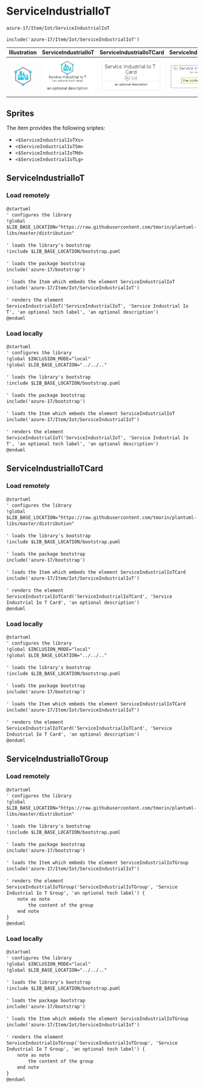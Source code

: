 # ServiceIndustrialIoT


```text
azure-17/Item/Iot/ServiceIndustrialIoT
```

```text
include('azure-17/Item/Iot/ServiceIndustrialIoT')
```



| Illustration | ServiceIndustrialIoT | ServiceIndustrialIoTCard | ServiceIndustrialIoTGroup |
| :---: | :---: | :---: | :---: |
| ![illustration for Illustration](../../../azure-17/Item/Iot/ServiceIndustrialIoT.png) | ![illustration for ServiceIndustrialIoT](../../../azure-17/Item/Iot/ServiceIndustrialIoT.Local.png) | ![illustration for ServiceIndustrialIoTCard](../../../azure-17/Item/Iot/ServiceIndustrialIoTCard.Local.png) | ![illustration for ServiceIndustrialIoTGroup](../../../azure-17/Item/Iot/ServiceIndustrialIoTGroup.Local.png) |



## Sprites
The item provides the following sriptes:

- `<$ServiceIndustrialIoTXs>`
- `<$ServiceIndustrialIoTSm>`
- `<$ServiceIndustrialIoTMd>`
- `<$ServiceIndustrialIoTLg>`





## ServiceIndustrialIoT

### Load remotely
```plantuml
@startuml
' configures the library
!global $LIB_BASE_LOCATION="https://raw.githubusercontent.com/tmorin/plantuml-libs/master/distribution"

' loads the library's bootstrap
!include $LIB_BASE_LOCATION/bootstrap.puml

' loads the package bootstrap
include('azure-17/bootstrap')

' loads the Item which embeds the element ServiceIndustrialIoT
include('azure-17/Item/Iot/ServiceIndustrialIoT')

' renders the element
ServiceIndustrialIoT('ServiceIndustrialIoT', 'Service Industrial Io T', 'an optional tech label', 'an optional description')
@enduml
```

### Load locally
```plantuml
@startuml
' configures the library
!global $INCLUSION_MODE="local"
!global $LIB_BASE_LOCATION="../../.."

' loads the library's bootstrap
!include $LIB_BASE_LOCATION/bootstrap.puml

' loads the package bootstrap
include('azure-17/bootstrap')

' loads the Item which embeds the element ServiceIndustrialIoT
include('azure-17/Item/Iot/ServiceIndustrialIoT')

' renders the element
ServiceIndustrialIoT('ServiceIndustrialIoT', 'Service Industrial Io T', 'an optional tech label', 'an optional description')
@enduml
```

## ServiceIndustrialIoTCard

### Load remotely
```plantuml
@startuml
' configures the library
!global $LIB_BASE_LOCATION="https://raw.githubusercontent.com/tmorin/plantuml-libs/master/distribution"

' loads the library's bootstrap
!include $LIB_BASE_LOCATION/bootstrap.puml

' loads the package bootstrap
include('azure-17/bootstrap')

' loads the Item which embeds the element ServiceIndustrialIoTCard
include('azure-17/Item/Iot/ServiceIndustrialIoT')

' renders the element
ServiceIndustrialIoTCard('ServiceIndustrialIoTCard', 'Service Industrial Io T Card', 'an optional description')
@enduml
```

### Load locally
```plantuml
@startuml
' configures the library
!global $INCLUSION_MODE="local"
!global $LIB_BASE_LOCATION="../../.."

' loads the library's bootstrap
!include $LIB_BASE_LOCATION/bootstrap.puml

' loads the package bootstrap
include('azure-17/bootstrap')

' loads the Item which embeds the element ServiceIndustrialIoTCard
include('azure-17/Item/Iot/ServiceIndustrialIoT')

' renders the element
ServiceIndustrialIoTCard('ServiceIndustrialIoTCard', 'Service Industrial Io T Card', 'an optional description')
@enduml
```

## ServiceIndustrialIoTGroup

### Load remotely
```plantuml
@startuml
' configures the library
!global $LIB_BASE_LOCATION="https://raw.githubusercontent.com/tmorin/plantuml-libs/master/distribution"

' loads the library's bootstrap
!include $LIB_BASE_LOCATION/bootstrap.puml

' loads the package bootstrap
include('azure-17/bootstrap')

' loads the Item which embeds the element ServiceIndustrialIoTGroup
include('azure-17/Item/Iot/ServiceIndustrialIoT')

' renders the element
ServiceIndustrialIoTGroup('ServiceIndustrialIoTGroup', 'Service Industrial Io T Group', 'an optional tech label') {
    note as note
        the content of the group
    end note
}
@enduml
```

### Load locally
```plantuml
@startuml
' configures the library
!global $INCLUSION_MODE="local"
!global $LIB_BASE_LOCATION="../../.."

' loads the library's bootstrap
!include $LIB_BASE_LOCATION/bootstrap.puml

' loads the package bootstrap
include('azure-17/bootstrap')

' loads the Item which embeds the element ServiceIndustrialIoTGroup
include('azure-17/Item/Iot/ServiceIndustrialIoT')

' renders the element
ServiceIndustrialIoTGroup('ServiceIndustrialIoTGroup', 'Service Industrial Io T Group', 'an optional tech label') {
    note as note
        the content of the group
    end note
}
@enduml
```

